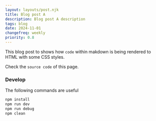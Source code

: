 ```yaml
---
layout: layouts/post.njk
title: Blog post A
description: Blog post A description
tags: blog
date: 2024-11-01
changefreq: weekly
priority: 0.8
---
```


This blog post to shows how `code` within makdown is being rendered to HTML with some CSS styles.

Check the `source code` of this page.

### Develop

The following commands are useful

``` bash
npm install
npm run dev
npm run debug
npm clean
```
